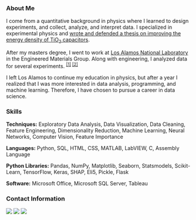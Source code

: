 ### About Me 

I come from a quantitative background in physics where I learned to design experiments, and collect, analyze, and interpret data. I specialized in experimental physics and [wrote and defended a thesis on improving the energy density of TiO<sub>2</sub> capacitors](http://www.physics.nau.edu/~gibbs/Theses/Bryant/Thesis.pdf).

After my masters degree, I went to work at [Los Alamos National Laboratory](https://www.lanl.gov/) in the Engineered Materials Group. Along with engineering, I analyzed data for several experiments. <sup>[[1]](https://drive.google.com/file/d/1OySLhO9CpHP-Pr9P3CRExrq3nnbOEYh8/view) [[2]](https://drive.google.com/file/d/1_ZKBHjLulXg3wCstsnPSik5e21PyvKIK/view)</sup>

I left Los Alamos to continue my education in physics, but after a year I realized that I was more interested in data analysis, programming, and machine learning. Therefore, I have chosen to pursue a career in data science.

### Skills

**Techniques:** Exploratory Data Analysis, Data Visualization, Data Cleaning, Feature Engineering, Dimensionality Reduction, Machine Learning, Neural Networks, Computer Vision, Feature Importance

**Languages:**  Python, SQL, HTML, CSS, MATLAB, LabVIEW, C, Assembly Language

**Python Libraries:** Pandas, NumPy, Matplotlib, Seaborn, Statsmodels, Scikit-Learn, TensorFlow, Keras, SHAP, Eli5, Pickle, Flask

**Software:** Microsoft Office, Microsoft SQL Server, Tableau

### Contact Information

[<img target="_blank" src="https://img.icons8.com/dusk/64/000000/domain.png"/>](https://michaelbryantds.github.io//) [<img target="_blank" src="https://img.icons8.com/color/64/000000/linkedin.png"/>](https://www.linkedin.com/in/MichaelBryantDS/) [<img target="_blank" src="https://img.icons8.com/emoji/64/000000/envelope-.png"/>](mailto:MichaelBryantDS@gmail.com)

<!--
**MichaelBryantDS/MichaelBryantDS** is a ✨ _special_ ✨ repository because its `README.md` (this file) appears on your GitHub profile.

Here are some ideas to get you started:

- 🔭 I’m currently working on ...
- 🌱 I’m currently learning ...
- 👯 I’m looking to collaborate on ...
- 🤔 I’m looking for help with ...
- 💬 Ask me about ...
- 📫 How to reach me: ...
- 😄 Pronouns: ...
- ⚡ Fun fact: ...
-->
